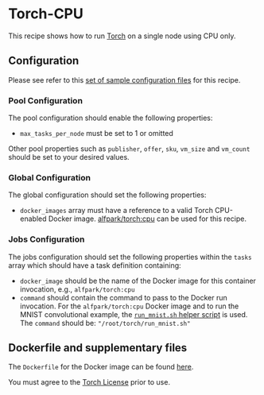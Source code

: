 # Torch-CPU
This recipe shows how to run [Torch](http://torch.ch/) on
a single node using CPU only.

## Configuration
Please see refer to this [set of sample configuration files](./config) for
this recipe.

### Pool Configuration
The pool configuration should enable the following properties:
* `max_tasks_per_node` must be set to 1 or omitted

Other pool properties such as `publisher`, `offer`, `sku`, `vm_size` and
`vm_count` should be set to your desired values.

### Global Configuration
The global configuration should set the following properties:
* `docker_images` array must have a reference to a valid Torch CPU-enabled
Docker image. [alfpark/torch:cpu](https://hub.docker.com/r/alfpark/torch/) can
be used for this recipe.

### Jobs Configuration
The jobs configuration should set the following properties within the `tasks`
array which should have a task definition containing:
* `docker_image` should be the name of the Docker image for this container invocation,
e.g., `alfpark/torch:cpu`
* `command` should contain the command to pass to the Docker run invocation.
For the `alfpark/torch:cpu` Docker image and to run the MNIST convolutional
example, the [`run_mnist.sh` helper script](docker/run_mnist.sh) is used.
The `command` should be: `"/root/torch/run_mnist.sh"`

## Dockerfile and supplementary files
The `Dockerfile` for the Docker image can be found [here](./docker).

You must agree to the [Torch License](https://github.com/torch/torch7/blob/master/COPYRIGHT.txt)
prior to use.
